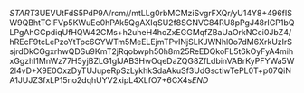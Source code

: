 $START$3UEVUtFdS5PdP9A/rcm//mtLLg0rbMCMziSvgrFXQr/yU14Y8+496fISW9QBhtTCIFVp5KWuEe0hPAk5QgAXIqSU2f8SGNVC84RU8pPgJ48rIGP1bQLPgAhGCpdiqUfHQW42CMs+h2uheH4hoZxEGGMqfZBaUaOrkNCci0JbZ4/hREcF9tcLePzoYtTpc6GYWTm5MeELEjmTPvINjSLKJWNhl0o7dM6XrkUzIrSsjrdDkCGgxrhwQDSu9KmT2jRqobwph50h8m25ReEDQkoFL5t6kOyFyA4mihxGgzhl1MnWz77H5yjBZLG1gIJAB3HwOqeDaZQG8ZfLdbinVABrKyPFYWa5W2l4vD+X9E0OxzDyTUJupeRpSzLykhkSdaAkuSf3UdGsctiwTePL0T+p07QiNA1JUJZ3fxLP15no2dqhUYV2xipL4XLfO7+6CX4s$END$